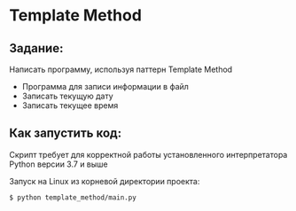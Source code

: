 # Template Method

## Задание:

Написать программу, используя паттерн Template Method

- Программа для записи информации в файл
- Записать текущую дату
- Записать текущее время

## Как запустить код:

Скрипт требует для корректной работы установленного интерпретатора Python версии 3.7 и выше

Запуск на Linux из корневой директории проекта:

```$ python template_method/main.py```
